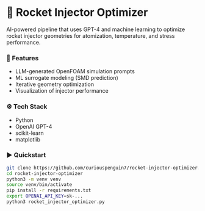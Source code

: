 # 🚀 Rocket Injector Optimizer

AI-powered pipeline that uses GPT-4 and machine learning to optimize rocket injector geometries for atomization, temperature, and stress performance.

### 🧠 Features
- LLM-generated OpenFOAM simulation prompts
- ML surrogate modeling (SMD prediction)
- Iterative geometry optimization
- Visualization of injector performance

### ⚙️ Tech Stack
- Python
- OpenAI GPT-4
- scikit-learn
- matplotlib

### ▶️ Quickstart

```bash
git clone https://github.com/curiouspenguin7/rocket-injector-optimizer.git
cd rocket-injector-optimizer
python3 -m venv venv
source venv/bin/activate
pip install -r requirements.txt
export OPENAI_API_KEY=sk-...
python3 rocket_injector_optimizer.py
